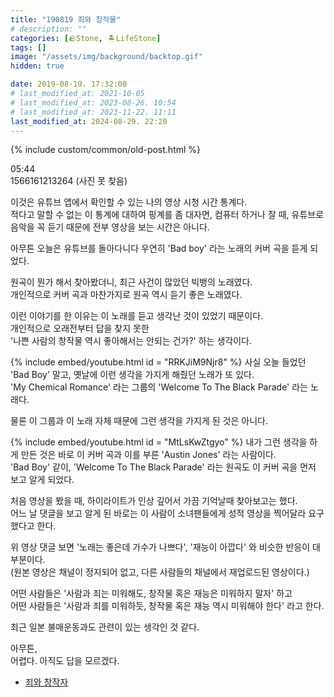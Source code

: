 ```yaml
---
title: "190819 죄와 창작물"
# description: ""
categories: [🪨Stone, 🏝️LifeStone]
tags: []
image: "/assets/img/background/backtop.gif"
hidden: true

date: 2019-08-19. 17:32:00
# last_modified_at: 2021-10-05
# last_modified_at: 2023-08-26. 10:54
# last_modified_at: 2023-11-22. 11:11
last_modified_at: 2024-08-29. 22:20
---
```


{% include custom/common/old-post.html %}

05:44  
1566161213264 (사진 못 찾음)  

이것은 유튜브 앱에서 확인할 수 있는 나의 영상 시청 시간 통계다.  
적다고 말할 수 없는 이 통계에 대하여 핑계를 좀 대자면, 컴퓨터 하거나 잘 때, 유튜브로 음악을 꼭 듣기 때문에 전부 영상을 보는 시간은 아니다.  

아무튼 오늘은 유튜브를 돌아다니다 우연히 'Bad boy' 라는 노래의 커버 곡을 듣게 되었다.  

원곡이 뭔가 해서 찾아봤더니, 최근 사건이 많았던 빅뱅의 노래였다.  
개인적으로 커버 곡과 마찬가지로 원곡 역시 듣기 좋은 노래였다.  

이런 이야기를 한 이유는 이 노래를 듣고 생각난 것이 있었기 때문이다.  
개인적으로 오래전부터 답을 찾지 못한  
'나쁜 사람의 창작물 역시 좋아해서는 안되는 건가?' 하는 생각이다.  

{% include embed/youtube.html id = "RRKJiM9Njr8" %}
사실 오늘 들었던 'Bad Boy' 말고, 옛날에 이런 생각을 가지게 해줬던 노래가 또 있다.  
'My Chemical Romance' 라는 그룹의 'Welcome To The Black Parade' 라는 노래다.  

물론 이 그룹과 이 노래 자체 때문에 그런 생각을 가지게 된 것은 아니다.  

{% include embed/youtube.html id = "MtLsKwZtgyo" %}
내가 그런 생각을 하게 만든 것은 바로 이 커버 곡과 이를 부른 'Austin Jones' 라는 사람이다.  
'Bad Boy' 같이, 'Welcome To The Black Parade' 라는 원곡도 이 커버 곡을 먼저 보고 알게 되었다.  

처음 영상을 봤을 때, 하이라이트가 인상 깊어서 가끔 기억날때 찾아보고는 했다.  
어느 날 댓글을 보고 알게 된 바로는 이 사람이 소녀팬들에게 성적 영상을 찍어달라 요구했다고 한다.  

위 영상 댓글 보면 '노래는 좋은데 가수가 나쁘다', '재능이 아깝다' 와 비슷한 반응이 대부분이다.  
(원본 영상은 채널이 정지되어 없고, 다른 사람들의 채널에서 재업로드된 영상이다.)  

어떤 사람들은 '사람과 죄는 미워해도, 창작물 혹은 재능은 미워하지 말자' 하고  
어떤 사람들은 '사람과 죄를 미워하듯, 창작물 혹은 재능 역시 미워해야 한다' 라고 한다.  

최근 일본 불매운동과도 관련이 있는 생각인 것 같다.  

아무튼,  
어렵다. 아직도 답을 모르겠다.  

- [죄와 창작자](https://x.com/merelybunny/status/1841402174590648456)

